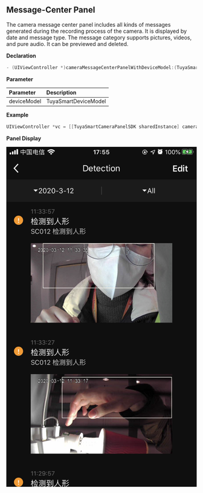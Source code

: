 ## Message-Center Panel

The camera message center panel includes all kinds of messages generated during the recording process of the camera. It is displayed by date and message type. The message category supports pictures, videos, and pure audio. It can be previewed and deleted.

**Declaration**

```objective-c
- (UIViewController *)cameraMessageCenterPanelWithDeviceModel:(TuyaSmartDeviceModel *)deviceModel;
```

**Parameter**

| Parameter   | Description          |
| :---------- | :------------------- |
| deviceModel | TuyaSmartDeviceModel |

**Example**

```objective-c
UIViewController *vc = [[TuyaSmartCameraPanelSDK sharedInstance] cameraMessageCenterPanelWithDeviceModel:deviceModel]
```

**Panel Display**

![消息面板](./images/camera_panel_message.PNG)